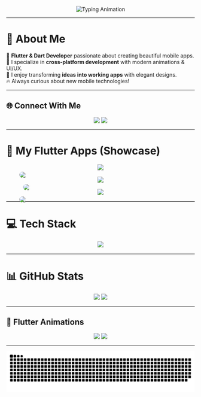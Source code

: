 <!-- 📱 Flutter Showcase Portfolio README -->

<!-- Animated Intro -->
<p align="center">
  <img src="https://readme-typing-svg.herokuapp.com?font=Lexend&weight=600&size=28&duration=4000&pause=1000&color=42A5F5&center=true&vCenter=true&width=800&lines=👋+Hi%2C+I'm+Batuhan+Gürkan;💙+Flutter+%26+Dart+Mobile+Developer;🚀+Building+Cross-Platform+Apps;🎨+Showcasing+My+Projects!" alt="Typing Animation" />
</p>

---

# 💫 About Me  
🌟 **Flutter & Dart Developer** passionate about creating beautiful mobile apps.  
📱 I specialize in **cross-platform development** with modern animations & UI/UX.  
🎨 I enjoy transforming **ideas into working apps** with elegant designs.  
🔥 Always curious about new mobile technologies!  

---

## 🌐 Connect With Me  
<p align="center">
  <a href="https://instagram.com/bthn_grkn"><img src="https://img.shields.io/badge/Instagram-%23E4405F.svg?style=for-the-badge&logo=Instagram&logoColor=white" /></a>
  <a href="https://www.linkedin.com/in/batuhanngurkan/"><img src="https://img.shields.io/badge/LinkedIn-%230077B5.svg?style=for-the-badge&logo=linkedin&logoColor=white" /></a>
</p>

---

# 📱 My Flutter Apps (Showcase)  

<p align="center">
  <img src="https://mockuphone.com/static/images/phones/iphone14.png" width="250px" />
  <img src="YOUR_APP_SCREENSHOT_URL" width="200px" style="position:absolute;margin-left:-225px;margin-top:20px;border-radius:20px;" />
</p>

<p align="center">
  <img src="https://mockuphone.com/static/images/phones/pixel6.png" width="250px" />
  <img src="YOUR_SECOND_APP_SCREENSHOT_URL" width="190px" style="position:absolute;margin-left:-215px;margin-top:20px;border-radius:20px;" />
</p>

<p align="center">
  <img src="https://mockuphone.com/static/images/phones/iphone13-pro.png" width="250px" />
  <img src="YOUR_THIRD_APP_SCREENSHOT_URL" width="200px" style="position:absolute;margin-left:-225px;margin-top:20px;border-radius:20px;" />
</p>

---

# 💻 Tech Stack  
<p align="center">
  <img src="https://skillicons.dev/icons?i=dart,flutter,firebase,androidstudio,vscode,figma,git,github" />
</p>

---

# 📊 GitHub Stats  
<p align="center">
  <img src="https://github-readme-stats.vercel.app/api?username=batuhangurkan&show_icons=true&theme=radical&hide_border=true" height="180em" />
  <img src="https://github-readme-streak-stats.herokuapp.com?user=batuhangurkan&theme=radical&hide_border=true" height="180em" />
</p>

---

## 🎨 Flutter Animations  
<p align="center">
  <img src="https://media.giphy.com/media/SS8CV2rQdlYNLtBCiF/giphy.gif" width="300px" />
  <img src="https://media.giphy.com/media/ZVik7pBtu9dNS/giphy.gif" width="300px" />
</p>

---

<!-- Snake Animation Footer -->
<p align="center">
  <img src="https://raw.githubusercontent.com/platane/snk/output/github-contribution-grid-snake.svg" alt="snake animation" />
</p>
